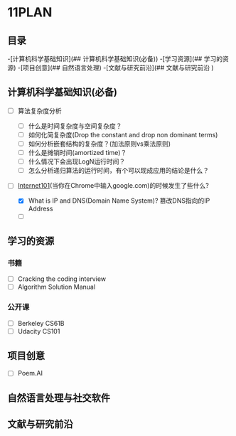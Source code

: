 # 11PLAN

## 目录

-[计算机科学基础知识](## 计算机科学基础知识(必备))
-[学习资源](## 学习的资源)
-[项目创意](## 自然语言处理)
-[文献与研究前沿](## 文献与研究前沿 )


## 计算机科学基础知识(必备)

- [ ] 算法复杂度分析

  - [ ] 什么是时间复杂度与空间复杂度？
  - [ ] 如何化简复杂度(Drop the constant and drop non dominant terms)
  - [ ] 如何分析嵌套结构的复杂度？(加法原则vs乘法原则)
  - [ ] 什么是摊销时间(amortized time)？
  - [ ] 什么情况下会出现LogN运行时间？
  - [ ] 怎么分析递归算法的运行时间，有个可以现成应用的结论是什么？
- [ ] [Internet101](https://www.khanacademy.org/computing/computer-science/internet-intro)(当你在Chrome中输入google.com)的时候发生了些什么?
  - [x] What is IP and DNS(Domain Name System)? 篡改DNS指向的IP Address
  - [ ] ​

## 学习的资源

### 书籍

- [ ] Cracking the coding interview
- [ ] Algorithm Solution Manual

### 公开课

- [ ] Berkeley CS61B
- [ ] Udacity CS101

## 项目创意

- [ ] Poem.AI

## 自然语言处理与社交软件

## 文献与研究前沿
